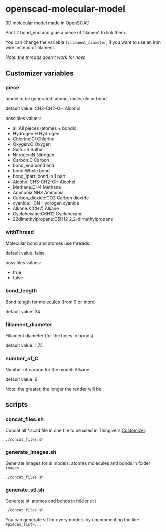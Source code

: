 # openscad-molecular-model

3D molecular model made in OpenSCAD

Print 2 bond_end and glue a piece of filament to link them.

You can change the variable `fillament_diameter`, if you want to use an iron wire instead of filament.

*Note: the threads doen't work for now.*

## Customizer variables

### piece

model to be generated: atome, molecule or bond

default value: CH3-CH2-OH Alcohol

possibles values:

- all:All pieces (atomes + bonds)
- Hydrogen:H Hydrogen
- Chlorine:Cl Chlorine
- Oxygen:O Oxygen
- Sulfur:S Sulfur
- Nitrogen:N Nitrogen
- Carbon:C Carbon
- bond_end:bond end
- bond:Whole bond
- bond_1part: bond in 1 part
- Alcohol:CH3-CH2-OH Alcohol
- Methane:CH4 Methane
- Ammonia:NH3 Ammonia
- Carbon_dioxide:CO2 Carbon dioxide
- cyanide:HCN Hydrogen cyanide
- Alkane:X(CH2) Alkane
- Cyclohexane:C6H12 Cyclohexane
- 22dimethylpropane:C5H12 2,2-dimethylpropane

### withThread

Molecular bond and atomes use threads.

default value: false

possibles values:

- true
- false

### bond_length

Bond tength for molecules (from 0 or more)

default value: 24

### fillament_diameter

Fillament diameter (for the holes in bonds)

default value:  1.75

### number_of_C

Number of carbon for the model: Alkane

default value:  6

Note: the greater, the longer the render will be.

## scripts

### concat_files.sh

Concat all *.scad file in one file to be used in Thingivers [Customizer](https://www.thingiverse.com/apps/customizer/run?thing_id=4982157).

```bash
./concat_files.sh
```

### generate_images.sh

Generate images for al models: atomes molecules and bonds in folder `images`

```bash
./concat_files.sh
```

### generate_stl.sh

Generate stl atomes and bonds in folder `stl`

```bash
./concat_files.sh
```

You can generate stl for every models by uncommenting the line `#pieces_list=...`
